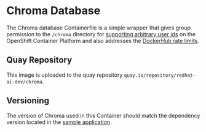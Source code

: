 # Chroma Database

The Chroma database Containerfile is a simple wrapper that gives group permission to the `/chroma` directory for [supporting arbitrary user ids](https://docs.openshift.com/container-platform/4.16/openshift_images/create-images.html#use-uid_create-images) on the OpenShift Container Platform and also addresses the [DockerHub rate limits](https://docs.docker.com/docker-hub/download-rate-limit/).

## Quay Repository

This image is uploaded to the quay repository `quay.io/repository/redhat-ai-dev/chroma`.

## Versioning

The version of Chroma used in this Container should match the dependency version located in the [sample application](https://github.com/redhat-ai-dev/ai-lab-samples/blob/main/rag/requirements.txt#L3).